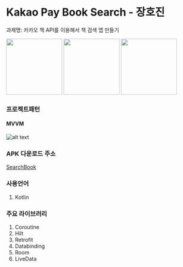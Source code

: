 # Kakao Pay Book Search - 장호진
과제명: 카카오 책 API를 이용해서 책 검색 앱 만들기

<img src="https://kin-phinf.pstatic.net/20210911_159/16313547675841lFB2_PNG/Screenshot_1631354080.png?type=w750"  width="150">   <img src="https://kin-phinf.pstatic.net/20210911_272/1631354768004ykuke_PNG/Screenshot_1631354166.png?type=w750"  width="150">   <img src="https://kin-phinf.pstatic.net/20210911_231/1631354768447UNuLX_PNG/Screenshot_1631354172.png?type=w750"  width="150">


### 프로젝트패턴

#### MVVM
![alt text](https://blog.kakaocdn.net/dn/btAmVC/btq0UcTfvWA/k5S7WNmEuKS9yAiCNCUZ2K/img.png)


### APK 다운로드 주소 
[SearchBook](https://drive.google.com/file/d/1iQWpoI_RXwC7LGEv69YXpq_vKkqdyiCb/view?usp=sharing)

### 사용언어
1. Kotlin

### 주요 라이브러리
1. Coroutine
2. Hilt
3. Retrofit
4. Databinding
5. Room
6. LiveData
